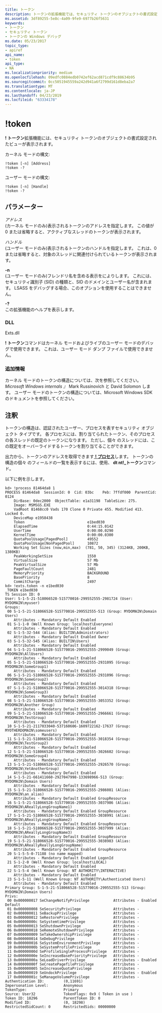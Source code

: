 ```yaml
---
title: トークン
description: トークンの拡張機能では、セキュリティ トークンのオブジェクトの書式設定されたビューが表示されます。
ms.assetid: 3df89255-5e8c-4a09-9fe9-6977b26f5631
keywords:
- トークン
- セキュリティ トークン
- トークンの Windows デバッグ
ms.date: 05/23/2017
topic_type:
- apiref
api_name:
- token
api_type:
- NA
ms.localizationpriority: medium
ms.openlocfilehash: 09edfc0884edb0742ef62acd871cdf9c88634b95
ms.sourcegitcommit: 0cc5051945559a242d941a6f2799d161d8eba2a7
ms.translationtype: MT
ms.contentlocale: ja-JP
ms.lasthandoff: 04/23/2019
ms.locfileid: "63334178"
---
```

# <a name="token"></a>!token


**! トークン**拡張機能には、セキュリティ トークンのオブジェクトの書式設定されたビューが表示されます。

カーネル モードの構文:

```dbgcmd
!token [-n] [Address] 
!token -?
```

ユーザー モードの構文:

```dbgcmd
!token [-n] [Handle] 
!token -?
```

## <a name="span-idddktokendbgspanspan-idddktokendbgspanparameters"></a><span id="ddk__token_dbg"></span><span id="DDK__TOKEN_DBG"></span>パラメーター


<span id="_______Address______"></span><span id="_______address______"></span><span id="_______ADDRESS______"></span> *アドレス*   
(カーネル モードのみ)表示されるトークンのアドレスを指定します。 この値が 0 または省略すると、アクティブなスレッドのトークンが表示されます。

<span id="_______Handle______"></span><span id="_______handle______"></span><span id="_______HANDLE______"></span> *ハンドル*   
(ユーザー モードのみ)表示されるトークンのハンドルを指定します。 これは、0 または省略すると、対象のスレッドに関連付けられているトークンが表示されます。

<span id="_______-n______"></span><span id="_______-N______"></span> **-n**   
(ユーザー モードのみ)フレンドリ名を含める表示をによりします。 これには、セキュリティ識別子 (SID) の種類と、SID のドメインとユーザー名が含まれます。 LSASS をデバッグする場合、このオプションを使用することはできません。

<span id="_______-_______"></span> **-?**   
この拡張機能のヘルプを表示します。

### <a name="span-iddllspanspan-iddllspandll"></a><span id="DLL"></span><span id="dll"></span>DLL

Exts.dll

**! トークン**コマンドはカーネル モードおよびライブのユーザー モードのデバッグで使用できます。 これは、ユーザー モード ダンプ ファイルで使用できません。

### <a name="span-idadditionalinformationspanspan-idadditionalinformationspanspan-idadditionalinformationspanadditional-information"></a><span id="Additional_Information"></span><span id="additional_information"></span><span id="ADDITIONAL_INFORMATION"></span>追加情報

カーネル モードのトークンの構造については、次を参照してください。 *Microsoft Windows internals 』* Mark Russinovich と David Solomon します。 ユーザー モードのトークンの構造については、Microsoft Windows SDK のドキュメントを参照してください。

<a name="remarks"></a>注釈
-------

トークンの構造は、認証されたユーザー、プロセスを表すセキュリティ オブジェクト タイプです。 各プロセスには、割り当てられたトークン、そのプロセスの各スレッドの既定のトークンになります。 ただし、個々 のスレッドには、この既定をオーバーライドするトークンを割り当てることができます。

出力から、トークンのアドレスを取得できます[ **! プロセス**](-process.md)します。 トークンの構造の個々 のフィールドの一覧を表示するには、使用、 **dt nt!\_トークン**コマンド。

以下に例を示します。

```dbgcmd
kd> !process 81464da8 1
PROCESS 81464da8  SessionId: 0  Cid: 03bc    Peb: 7ffdf000  ParentCid: 0124
    DirBase: 0dec2000  ObjectTable: e1a31198  TableSize: 275.
    Image: MSMSGS.EXE
    VadRoot 81468cc0 Vads 170 Clone 0 Private 455. Modified 413. Locked 0.
    DeviceMap e1958438
    Token                             e1bed030
    ElapsedTime                       0:44:15.0142
    UserTime                          0:00:00.0290
    KernelTime                        0:00:00.0300
    QuotaPoolUsage[PagedPool]         49552
    QuotaPoolUsage[NonPagedPool]      10872
    Working Set Sizes (now,min,max)  (781, 50, 345) (3124KB, 200KB, 1380KB)
    PeakWorkingSetSize                1550
    VirtualSize                       57 Mb
    PeakVirtualSize                   57 Mb
    PageFaultCount                    2481
    MemoryPriority                    BACKGROUND
    BasePriority                      8
    CommitCharge                      2497
kd> !exts.token -n e1bed030
_TOKEN e1bed030
TS Session ID: 0
User: S-1-5-21-518066528-515770016-299552555-2981724 (User: MYDOMAIN\myuser)
Groups:
 00 S-1-5-21-518066528-515770016-299552555-513 (Group: MYDOMAIN\Domain Users)
    Attributes - Mandatory Default Enabled
 01 S-1-1-0 (Well Known Group: localhost\Everyone)
    Attributes - Mandatory Default Enabled
 02 S-1-5-32-544 (Alias: BUILTIN\Administrators)
    Attributes - Mandatory Default Enabled Owner
 03 S-1-5-32-545 (Alias: BUILTIN\Users)
    Attributes - Mandatory Default Enabled
 04 S-1-5-21-518066528-515770016-299552555-2999049 (Group: MYDOMAIN\AllUsers)
    Attributes - Mandatory Default Enabled
 05 S-1-5-21-518066528-515770016-299552555-2931095 (Group: MYDOMAIN\SomeGroup1)
    Attributes - Mandatory Default Enabled
 06 S-1-5-21-518066528-515770016-299552555-2931096 (Group: MYDOMAIN\SomeGroup2)
    Attributes - Mandatory Default Enabled
 07 S-1-5-21-518066528-515770016-299552555-3014318 (Group: MYDOMAIN\SomeGroup3)
    Attributes - Mandatory Default Enabled
 08 S-1-5-21-518066528-515770016-299552555-3053352 (Group: MYDOMAIN\Another Group)
    Attributes - Mandatory Default Enabled
 09 S-1-5-21-518066528-515770016-299552555-2966661 (Group: MYDOMAIN\TestGroup)
    Attributes - Mandatory Default Enabled
 10 S-1-5-21-2117033040-537160606-1609722162-17637 (Group: MYOTHERDOMAIN\someusers)
    Attributes - Mandatory Default Enabled
 11 S-1-5-21-518066528-515770016-299552555-3018354 (Group: MYDOMAIN\TestGroup2)
    Attributes - Mandatory Default Enabled
 12 S-1-5-21-518066528-515770016-299552555-3026602 (Group: MYDOMAIN\SomeGroup4)
    Attributes - Mandatory Default Enabled
 13 S-1-5-21-518066528-515770016-299552555-2926570 (Group: MYDOMAIN\YetAnotherGroup)
    Attributes - Mandatory Default Enabled
 14 S-1-5-21-661411660-2927047998-133698966-513 (Group: MYDOMAIN\Domain Users)
    Attributes - Mandatory Default Enabled
 15 S-1-5-21-518066528-515770016-299552555-2986081 (Alias: MYDOMAIN\an_alias)
    Attributes - Mandatory Default Enabled GroupResource
 16 S-1-5-21-518066528-515770016-299552555-3037986 (Alias: MYDOMAIN\AReallyLongGroupName1)
    Attributes - Mandatory Default Enabled GroupResource
 17 S-1-5-21-518066528-515770016-299552555-3038991 (Alias: MYDOMAIN\AReallyLongGroupName2)
    Attributes - Mandatory Default Enabled GroupResource
 18 S-1-5-21-518066528-515770016-299552555-3037999 (Alias: MYDOMAIN\AReallyLongGroupName3)
    Attributes - Mandatory Default Enabled GroupResource
 19 S-1-5-21-518066528-515770016-299552555-3038983 (Alias: MYDOMAIN\AReallyReallyLongGroupName)
    Attributes - Mandatory Default Enabled GroupResource
 20 S-1-5-5-0-71188 (no name mapped)
    Attributes - Mandatory Default Enabled LogonId
 21 S-1-2-0 (Well Known Group: localhost\LOCAL)
    Attributes - Mandatory Default Enabled
 22 S-1-5-4 (Well Known Group: NT AUTHORITY\INTERACTIVE)
    Attributes - Mandatory Default Enabled
 23 S-1-5-11 (Well Known Group: NT AUTHORITY\Authenticated Users)
    Attributes - Mandatory Default Enabled
Primary Group: S-1-5-21-518066528-515770016-299552555-513 (Group: MYDOMAIN\Domain Users)
Privs:
 00 0x000000017 SeChangeNotifyPrivilege           Attributes - Enabled Default
 01 0x000000008 SeSecurityPrivilege               Attributes -
 02 0x000000011 SeBackupPrivilege                 Attributes -
 03 0x000000012 SeRestorePrivilege                Attributes -
 04 0x00000000c SeSystemtimePrivilege             Attributes -
 05 0x000000013 SeShutdownPrivilege               Attributes -
 06 0x000000018 SeRemoteShutdownPrivilege         Attributes -
 07 0x000000009 SeTakeOwnershipPrivilege          Attributes -
 08 0x000000014 SeDebugPrivilege                  Attributes -
 09 0x000000016 SeSystemEnvironmentPrivilege      Attributes -
 10 0x00000000b SeSystemProfilePrivilege          Attributes -
 11 0x00000000d SeProfileSingleProcessPrivilege   Attributes -
 12 0x00000000e SeIncreaseBasePriorityPrivilege   Attributes -
 13 0x00000000a SeLoadDriverPrivilege             Attributes - Enabled
 14 0x00000000f SeCreatePagefilePrivilege         Attributes -
 15 0x000000005 SeIncreaseQuotaPrivilege          Attributes -
 16 0x000000019 SeUndockPrivilege                 Attributes - Enabled
 17 0x00000001c SeManageVolumePrivilege           Attributes -
Authentication ID:         (0,11691)
Impersonation Level:       Anonymous
TokenType:                 Primary
Source: User32             TokenFlags: 0x9 ( Token in use )
Token ID: 18296            ParentToken ID: 0
Modified ID:               (0, 18298)
RestrictedSidCount: 0      RestrictedSids: 00000000
```

 

 





